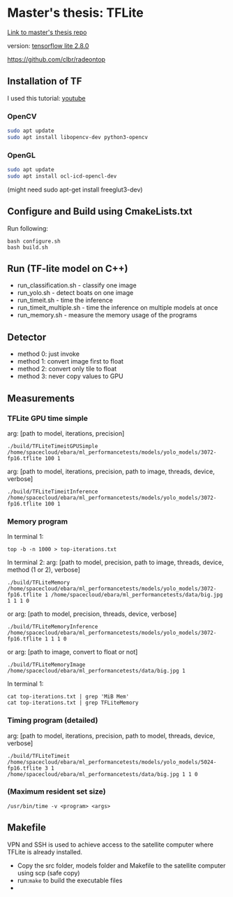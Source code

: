 # Master's thesis: TFLite
[Link to master's thesis repo](https://github.com/Sara980710/master_thesis)

version: [tensorflow lite 2.8.0](https://github.com/tensorflow/tensorflow/releases/tag/v2.8.0)

https://github.com/clbr/radeontop

## Installation of TF
I used this tutorial: [youtube](https://www.youtube.com/playlist?list=PLYV_j9XEhvorTV-ClcNA2xUb5YsdUHgRX)

### OpenCV
````bash
sudo apt update
sudo apt install libopencv-dev python3-opencv
````
### OpenGL
````bash
sudo apt update
sudo apt install ocl-icd-opencl-dev
````
(might need sudo apt-get install freeglut3-dev)

## Configure and Build using CmakeLists.txt
Run following:
````
bash configure.sh
bash build.sh
````
## Run (TF-lite model on C++)
* run_classification.sh - classify one image
* run_yolo.sh - detect boats on one image
* run_timeit.sh - time the inference
* run_timeit_multiple.sh - time the inference on multiple models at once
* run_memory.sh - measure the memory usage of the programs

## Detector
* method 0: just invoke
* method 1: convert image first to float
* method 2: convert only tile to float
* method 3: never copy values to GPU

## Measurements
### TFLite GPU time simple
arg: [path to model, iterations, precision]
````
./build/TFLiteTimeitGPUSimple /home/spacecloud/ebara/ml_performancetests/models/yolo_models/3072-fp16.tflite 100 1 
````
arg: [path to model, iterations, precision, path to image, threads, device, verbose]
````
./build/TFLiteTimeitInference /home/spacecloud/ebara/ml_performancetests/models/yolo_models/3072-fp16.tflite 100 1 
````

### Memory program 
In terminal 1:
````
top -b -n 1000 > top-iterations.txt
````
In terminal 2:
arg: [path to model, precision, path to image, threads, device, method (1 or 2), verbose]
````
./build/TFLiteMemory /home/spacecloud/ebara/ml_performancetests/models/yolo_models/3072-fp16.tflite 1 /home/spacecloud/ebara/ml_performancetests/data/big.jpg 1 1 1 0
````
or 
arg: [path to model, precision, threads, device, verbose]
````
./build/TFLiteMemoryInference /home/spacecloud/ebara/ml_performancetests/models/yolo_models/3072-fp16.tflite 1 1 1 0
````
or
arg: [path to image, convert to float or not]
````
./build/TFLiteMemoryImage /home/spacecloud/ebara/ml_performancetests/data/big.jpg 1 
````
In terminal 1:
````
cat top-iterations.txt | grep 'MiB Mem'
cat top-iterations.txt | grep TFLiteMemory
````

### Timing program (detailed)
arg: [path to model, iterations, precision, path to model, threads, device, verbose]
````
./build/TFLiteTimeit /home/spacecloud/ebara/ml_performancetests/models/yolo_models/5024-fp16.tflite 3 1 /home/spacecloud/ebara/ml_performancetests/data/big.jpg 1 1 0
````
### (Maximum resident set size)
````
/usr/bin/time -v <program> <args>
````
## Makefile
VPN and SSH is used to achieve access to the satellite computer where TFLite is already installed.
* Copy the src folder, models folder and Makefile to the satellite computer using scp (safe copy)
* run:```` make ```` to build the executable files
* 

